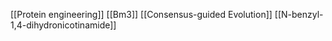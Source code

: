 [[Protein engineering]]
[[Bm3]]
[[Consensus-guided Evolution]]
[[N-benzyl-1,4-dihydronicotinamide]]
